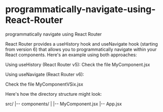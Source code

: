 # programmatically-navigate-using-React-Router
programmatically navigate using React Router


React Router provides a useHistory hook and useNavigate hook (starting from version 6) that allows you to programmatically navigate within your React components. Here's an example using both approaches:

Using useHistory (React Router v5): 
Check the file MyComponent.jsx 

Using useNavigate (React Router v6):

Check the file  MyComponentVSix.jsx

Here's how the directory structure might look: 

src/
|-- components/
|   |-- MyComponent.jsx
|-- App.jsx





